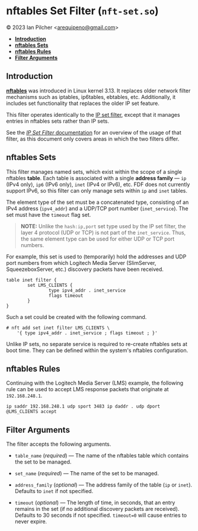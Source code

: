 # nftables Set Filter (`nft-set.so`)

&copy; 2023 Ian Pilcher <<arequipeno@gmail.com>>

* [**Introduction**](#introduction)
* [**nftables Sets**](#nftables-sets)
* [**nftables Rules**](#nftables-rules)
* [**Filter Arguments**](#filter-arguments)

## Introduction

[**nftables**](http://nftables.org/projects/nftables/index.html) was introduced
in Linux kernel 3.13.  It replaces older network filter mechanisms such as
iptables, ip6tables, ebtables, etc.  Additionally, it includes set functionality
that replaces the older IP set feature.

This filter operates identically to the [IP set filter](ipset-filter.md), except
that it manages entries in nftables sets rather than IP sets.

See the [*IP Set Filter* documentation](ipset-filter.md) for an overview of the
usage of that filter, as this document only covers areas in which the two
filters differ.

## nftables Sets

This filter manages named sets, which exist within the scope of a single
nftables **table**.  Each table is associated with a single **address family**
&mdash; `ip` (IPv4 only), `ip6` (IPv6 only), `inet` (IPv4 or IPv6), etc.  FDF
does not currently support IPv6, so this filter can only manage sets within
`ip` and `inet` tables.

The element type of the set must be a concatenated type, consisting of an IPv4
address (`ipv4_addr`) and a UDP/TCP port number (`inet_service`).  The set must
have the `timeout` flag set.

> **NOTE:** Unlike the `hash:ip,port` set type used by the IP set filter, the
> layer 4 protocol (UDP or TCP) is not part of the `inet_service`.  Thus, the
> same element type can be used for either UDP or TCP port numbers.

For example, this set is used to (temporarily) hold the addresses and UDP port
numbers from which Logitech Media Server (SlimServer, SqueezeboxServer, etc.)
discovery packets have been received.

```
table inet filter {
        set LMS_CLIENTS {
                type ipv4_addr . inet_service
                flags timeout
        }
}
```

Such a set could be created with the following command.

```
# nft add set inet filter LMS_CLIENTS \
	'{ type ipv4_addr . inet_service ; flags timeout ; }'
```

Unlike IP sets, no separate service is required to re-create nftables sets at
boot time.  They can be defined within the system's nftables configuration.

## nftables Rules

Continuing with the Logitech Media Server (LMS) example, the following rule can
be used to accept LMS response packets that originate at `192.168.248.1`.

```
ip saddr 192.168.248.1 udp sport 3483 ip daddr . udp dport @LMS_CLIENTS accept
```

## Filter Arguments

The filter accepts the following arguments.

* `table_name` (*required*) &mdash; The name of the nftables table which
  contains the set to be managed.

* `set_name` (*required*) &mdash; The name of the set to be managed.

* `address_family` (*optional*) &mdash; The address family of the table (`ip` or
  `inet`).  Defaults to `inet` if not specified.

* `timeout` (*optional*) &mdash; The length of time, in seconds, that an entry
  remains in the set (if no additional discovery packets are received).
  Defaults to 30 seconds if not specified.  `timeout=0` will cause entries to
  never expire.
